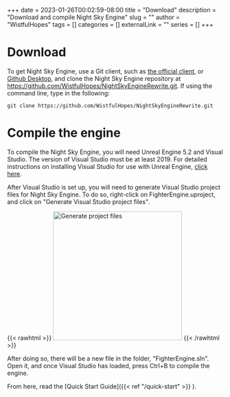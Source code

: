 +++ 
date = 2023-01-26T00:02:59-08:00
title = "Download"
description = "Download and compile Night Sky Engine"
slug = ""
author = "WistfulHopes"
tags = []
categories = []
externalLink = ""
series = []
+++

# Download

To get Night Sky Engine, use a Git client, such as [the official client](https://git-scm.com/), or [Github Desktop](https://desktop.github.com/), and clone the Night Sky Engine repository at https://github.com/WistfulHopes/NightSkyEngineRewrite.git. If using the command line, type in the following:

    git clone https://github.com/WistfulHopes/NightSkyEngineRewrite.git

# Compile the engine

To compile the Night Sky Engine, you will need Unreal Engine 5.2 and Visual Studio. The version of Visual Studio must be at least 2019. For detailed instructions on installing Visual Studio for use with Unreal Engine, [click here](https://docs.unrealengine.com/5.3/en-US/setting-up-visual-studio-development-environment-for-cplusplus-projects-in-unreal-engine/).

After Visual Studio is set up, you will need to generate Visual Studio project files for Night Sky Engine. To do so, right-click on FighterEngine.uproject, and click on "Generate Visual Studio project files".

{{< rawhtml >}}
<img src="..\images\download\generate-project-files.png" alt="Generate project files" style="width:300px;"/>
{{< /rawhtml >}}

After doing so, there will be a new file in the folder, "FighterEngine.sln". Open it, and once Visual Studio has loaded, press Ctrl+B to compile the engine.

From here, read the [Quick Start Guide]({{< ref "/quick-start" >}} ).